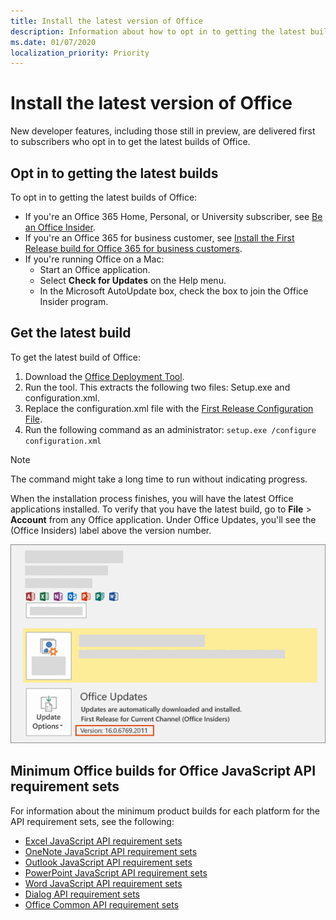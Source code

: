 ```yaml
---
title: Install the latest version of Office
description: Information about how to opt in to getting the latest builds of Office.
ms.date: 01/07/2020
localization_priority: Priority
---
```


# Install the latest version of Office

New developer features, including those still in preview, are delivered first to subscribers who opt in to get the latest builds of Office.

## Opt in to getting the latest builds

To opt in to getting the latest builds of Office:

- If you're an Office 365 Home, Personal, or University subscriber, see [Be an Office Insider](https://products.office.com/office-insider).
- If you're an Office 365 for business customer, see [Install the First Release build for Office 365 for business customers](https://support.office.com/article/Install-the-First-Release-build-for-Office-365-for-business-customers-4dd8ba40-73c0-4468-b778-c7b744d03ead).
- If you're running Office on a Mac:
  - Start an Office application.
  - Select **Check for Updates** on the Help menu.
  - In the Microsoft AutoUpdate box, check the box to join the Office Insider program.

## Get the latest build

To get the latest build of Office:

1. Download the [Office Deployment Tool](https://www.microsoft.com/download/details.aspx?id=49117).
2. Run the tool. This extracts the following two files: Setup.exe and configuration.xml.
3. Replace the configuration.xml file with the [First Release Configuration File](https://raw.githubusercontent.com/OfficeDev/Office-Add-in-Commands-Samples/master/Tools/FirstReleaseConfig/configuration.xml).
4. Run the following command as an administrator:  `setup.exe /configure configuration.xml`

> [!NOTE]
> The command might take a long time to run without indicating progress.

When the installation process finishes, you will have the latest Office applications installed. To verify that you have the latest build, go to **File** > **Account** from any Office application. Under Office Updates, you'll see the (Office Insiders) label above the version number.

![A screenshot that shows product information with the Office Insiders label](../images/officeinsiderslabel.png)

## Minimum Office builds for Office JavaScript API requirement sets

For information about the minimum product builds for each platform for the API requirement sets, see the following:

- [Excel JavaScript API requirement sets](/office/dev/add-ins/reference/requirement-sets/excel-api-requirement-sets)
- [OneNote JavaScript API requirement sets](/office/dev/add-ins/reference/requirement-sets/onenote-api-requirement-sets)
- [Outlook JavaScript API requirement sets](/office/dev/add-ins/reference/requirement-sets/outlook-api-requirement-sets)
- [PowerPoint JavaScript API requirement sets](/office/dev/add-ins/reference/requirement-sets/powerpoint-api-requirement-sets)
- [Word JavaScript API requirement sets](/office/dev/add-ins/reference/requirement-sets/word-api-requirement-sets)
- [Dialog API requirement sets](/office/dev/add-ins/reference/requirement-sets/dialog-api-requirement-sets)
- [Office Common API requirement sets](/office/dev/add-ins/reference/requirement-sets/office-add-in-requirement-sets)
